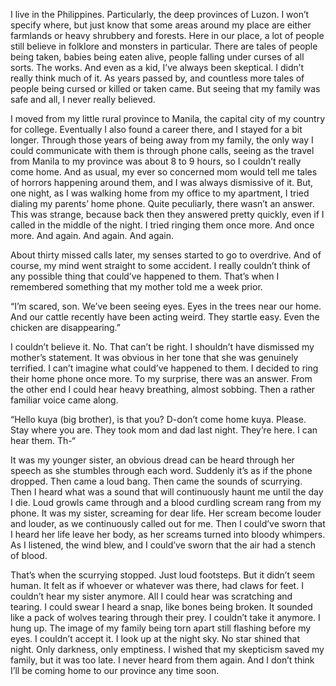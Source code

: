 I live in the Philippines. Particularly, the deep provinces of Luzon. I won’t specify where, but just know that some areas around my place are either farmlands or heavy shrubbery and forests. Here in our place, a lot of people still believe in folklore and monsters in particular. There are tales of people being taken, babies being eaten alive, people falling under curses of all sorts. The works. And even as a kid, I’ve always been skeptical. I didn’t really think much of it. As years passed by, and countless more tales of people being cursed or killed or taken came. But seeing that my family was safe and all, I never really believed. 

I moved from my little rural province to Manila, the capital city of my country for college. Eventually I also found a career there, and I stayed for a bit longer. Through those years of being away from my family, the only way I could communicate with them is through phone calls, seeing as the travel from Manila to my province was about 8 to 9 hours, so I couldn’t really come home. And as usual, my ever so concerned mom would tell me tales of horrors happening around them, and I was always dismissive of it. 
But, one night, as I was walking home from my office to my apartment, I tried dialing my parents’ home phone. Quite peculiarly, there wasn’t an answer. This was strange, because back then they answered pretty quickly, even if I called in the middle of the night. I tried ringing them once more. And once more. And again. And again. And again.

About thirty missed calls later, my senses started to go to overdrive. And of course, my mind went straight to some accident. I really couldn’t think of any possible thing that could’ve happened to them. That’s when I remembered something that my mother told me a week prior.


“I’m scared, son. We’ve been seeing eyes. Eyes in the trees near our home. And our cattle recently have been acting weird. They startle easy. Even the chicken are disappearing.”


I couldn’t believe it. No. That can’t be right. I shouldn’t have dismissed my mother’s statement. It was obvious in her tone that she was genuinely terrified. I can’t imagine what could’ve happened to them. I decided to ring their home phone once more. To my surprise, there was an answer. From the other end I could hear heavy breathing, almost sobbing. Then a rather familiar voice came along. 


“Hello kuya (big brother), is that you? D-don’t come home kuya. Please. Stay where you are. They took mom and dad last night. They’re here. I can hear them. Th-“ 


It was my younger sister, an obvious dread can be heard through her speech as she stumbles through each word. Suddenly it’s as if the phone dropped. Then came a loud bang. Then came the sounds of scurrying. Then I heard what was a sound that will continuously haunt me until the day I die. Loud growls came through and a blood curdling scream rang from my phone. It was my sister, screaming for dear life. Her scream become louder and louder, as we continuously called out for me. Then I could’ve sworn that I heard her life leave her body, as her screams turned into bloody whimpers. As I listened, the wind blew, and I could’ve sworn that the air had a stench of blood.


That’s when the scurrying stopped. Just loud footsteps. But it didn’t seem human. It felt as if whoever or whatever was there, had claws for feet. I couldn’t hear my sister anymore. All I could hear was scratching and tearing. I could swear I heard a snap, like bones being broken. It sounded like a pack of wolves tearing through their prey. I couldn’t take it anymore. I hung up. The image of my family being torn apart still flashing before my eyes. I couldn’t accept it. I look up at the night sky. No star shined that night. Only darkness, only emptiness. I wished that my skepticism saved my family, but it was too late. I never heard from them again. And I don’t think I’ll be coming home to our province any time soon.